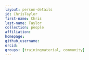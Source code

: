 ```yaml
---
layout: person-details
id: ChrisTaylor
first-name: Chris
last-name: Taylor
collection: people
affiliation:
homepage:
github_username: 
orcid:
groups: [trainingmaterial, community]
---
```

